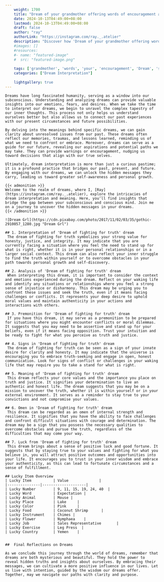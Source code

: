 ```yaml
---
    weight: 1700
    title: "Dream of your grandmother offering words of encouragement and support."  # Assuming 'title' column exists
    date: 2024-10-13T04:49:00+08:00
    lastmod: 2024-10-13T04:49:00+08:00
    draft: false
    author: "ray"
    authorLink: "https://instagram.com/ray._.atelier"
    description: "Discover how 'Dream of your grandmother offering words of encouragement and support.' can interpret your future and uncover its significant meanings in your life."
    #images: []
    #resources:
    #- name: "featured-image"
    #  src: "featured-image.png"
    
    tags: ['grandmother', 'words', 'your', 'encouragement', 'Dream', 'support.', 'and', 'of', 'offering']
    categories: ["Dream Interpretation"]
    
    lightgallery: true
---
```

    
    Dreams have long fascinated humanity, serving as a window into our subconscious. Understanding and analyzing dreams can provide valuable insights into our emotions, fears, and desires. When we take the time to interpret our dreams, we begin to unravel the complex tapestry of our inner thoughts. This process not only helps us understand ourselves better but also allows us to connect our past experiences with our present circumstances and future possibilities.
    
    By delving into the meanings behind specific dreams, we can gain clarity about unresolved issues from our past. These dreams often reflect our memories, traumas, and lessons learned, reminding us of what we need to confront or embrace. Moreover, dreams can serve as a guide for our future, revealing our aspirations and potential paths we may take. They can provide warnings or encouragement, nudging us toward decisions that align with our true selves.
    
    Ultimately, dream interpretation is more than just a curious pastime; it is a profound practice that bridges our past, present, and future. By engaging with our dreams, we can unlock the hidden messages they carry, leading us toward greater self-awareness and personal growth.
    
    {{< admonition >}}
    Welcome to the realm of dreams, where I, [Ray](https://instagram.com/ray._.atelier), explore the intricacies of dream interpretation and meaning. Here, you’ll find insights that bridge the gap between your subconscious and conscious mind. Join me on a journey to uncover the hidden messages in your dreams.
    {{< /admonition >}}
    
    ![Dream Grl](https://cdn.pixabay.com/photo/2017/11/02/03/35/gothic-2910057_1280.jpg "Dream Grl")
    
    ## 1. Interpretation of 'Dream of fighting for truth' dream
     The dream of fighting for truth symbolizes your strong value for honesty, justice, and integrity. It may indicate that you are currently facing a situation where you feel the need to stand up for what is right, whether it is in your personal relationships or in a larger social context. This dream can also reflect your inner struggle to find the truth within yourself or to overcome obstacles in your path towards personal growth and self-discovery.
    
    ## 2. Analysis of 'Dream of fighting for truth' dream
     When interpreting this dream, it is important to consider the context and emotions experienced during the dream. Reflect on your waking life and identify any situations or relationships where you feel a strong sense of injustice or disharmony. This dream may be urging you to confront these issues and seek the truth, even if it means facing challenges or conflicts. It represents your deep desire to uphold moral values and maintain authenticity in your actions and interactions with others.
    
    ## 3. Premonition for 'Dream of fighting for truth' dream
     If you have this dream, it may serve as a premonition to be prepared for situations where you might encounter conflicts or moral dilemmas. It suggests that you may need to be assertive and stand up for your beliefs, even if it means facing opposition. Trust your intuition and be ready to fight for what you perceive as truth and justice.
    
    ## 4. Signs in 'Dream of fighting for truth' dream
     The dream of fighting for truth can be seen as a sign of your innate desire for clarity and honesty. It may indicate that the universe is encouraging you to embrace truth-seeking and engage in open, honest communication. Look for signs of conflict or challenges in your waking life that may require you to take a stand for what is right.
    
    ## 5. Meaning of 'Dream of fighting for truth' dream
     This dream reflects your core values and the importance you place on truth and justice. It signifies your determination to live an authentic and honest life. The dream suggests that you may be on a mission to uncover the truth, whether it is within yourself or in your external environment. It serves as a reminder to stay true to your convictions and not compromise your values.
    
    ## 6. Omen in 'Dream of fighting for truth' dream
     This dream can be regarded as an omen of internal strength and resilience. It signifies that you have the ability to face challenges and confront difficult situations with courage and determination. The dream may be a sign that you possess the necessary qualities to overcome obstacles and pursue the truth, regardless of the difficulties that may come your way.
    
    ## 7. Luck from 'Dream of fighting for truth' dream
     This dream brings about a sense of positive luck and good fortune. It suggests that by staying true to your values and fighting for what you believe in, you will attract positive outcomes and opportunities into your life. It encourages you to trust in your inner wisdom and embrace your authenticity, as this can lead to fortunate circumstances and a sense of fulfillment.
    
    ## Lucky Item Overview
    | Lucky Item          | Value              |
    |---------------|--------------------|
    | Lucky Number        | 9, 11, 15, 19, 24, 40  |
    | Lucky Word          | Expectation |
    | Lucky Animal        | Mouse |
    | Lucky Place         | Lake     |
    | Lucky Color         | Pink     |
    | Lucky Food          | Coconut Shrimp      |
    | Lucky Instrument    | Chimes |
    | Lucky Flower        | Nymphaea    |
    | Lucky Job           | Sales Representative       |
    | Lucky Exercise      | Leg Press  |
    | Lucky Country       | Yemen    |
    
    
    ##  Final Reflections on Dreams
    
    As we conclude this journey through the world of dreams, remember that dreams are both mysterious and beautiful. They hold the power to reveal hidden truths and insights about ourselves. By embracing their messages, we can cultivate a more positive influence in our lives. Let us live with intention, guided by the wisdom our dreams offer. Together, may we navigate our paths with clarity and purpose.
    